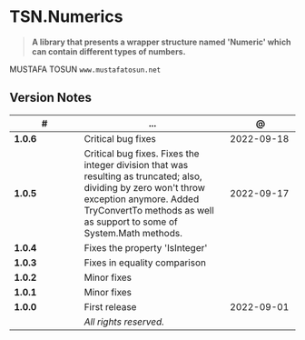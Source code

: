 
# TSN.Numerics
> **A library that presents a wrapper structure named 'Numeric' which can contain different types of numbers.**

MUSTAFA TOSUN
`www.mustafatosun.net`

## Version Notes
| # | ... | @ |
|--|--|--|
| **1.0.6** | Critical bug fixes | 2022-09-18 |
| **1.0.5** | Critical bug fixes. Fixes the integer division that was resulting as truncated; also, dividing by zero won't throw exception anymore. Added TryConvertTo methods as well as support to some of System.Math methods. | 2022-09-17 |
| **1.0.4** | Fixes the property 'IsInteger' | |
| **1.0.3** | Fixes in equality comparison | |
| **1.0.2** | Minor fixes | |
| **1.0.1** | Minor fixes | |
| **1.0.0** | First release | 2022-09-01 |
|&nbsp;&nbsp;&nbsp;&nbsp;&nbsp;&nbsp;&nbsp;&nbsp;&nbsp;&nbsp;&nbsp;&nbsp;&nbsp;&nbsp;&nbsp;&nbsp;&nbsp;&nbsp;&nbsp;&nbsp;&nbsp;&nbsp;&nbsp;&nbsp;&nbsp;|*All rights reserved.*|&nbsp;&nbsp;&nbsp;&nbsp;&nbsp;&nbsp;&nbsp;&nbsp;&nbsp;&nbsp;&nbsp;&nbsp;&nbsp;&nbsp;&nbsp;&nbsp;&nbsp;&nbsp;&nbsp;&nbsp;&nbsp;&nbsp;&nbsp;&nbsp;&nbsp;|